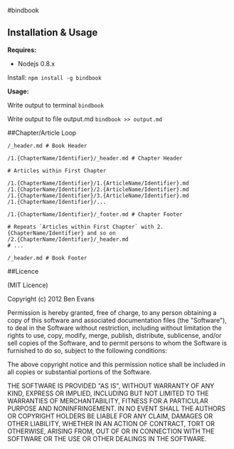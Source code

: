 #bindbook

## Installation & Usage

**Requires:**

* Nodejs 0.8.x

Install: `npm install -g bindbook`

**Usage:**

Write output to terminal `bindbook`

Write output to file output.md `bindbook >> output.md`




##Chapter/Article Loop

	/_header.md # Book Header

	/1.{ChapterName/Identifier}/_header.md # Chapter Header
	 
	# Articles within First Chapter

	/1.{ChapterName/Identifier}/1.{ArticleName/Identifier}.md
	/1.{ChapterName/Identifier}/2.{ArticleName/Identifier}.md
	/1.{ChapterName/Identifier}/3.{ArticleName/Identifier}.md
	/1.{ChapterName/Identifier}/...

	/1.{ChapterName/Identifier}/_footer.md # Chapter Footer
	
	# Repeats `Articles within First Chapter` with 2.{ChapterName/Identifier} and so on
	/2.{ChapterName/Identifier}/_header.md
	# ...

	/_header.md # Book Footer
	
	

##Licence

(MIT Licence)

Copyright (c) 2012 Ben Evans

Permission is hereby granted, free of charge, to any person obtaining
a copy of this software and associated documentation files (the
"Software"), to deal in the Software without restriction, including
without limitation the rights to use, copy, modify, merge, publish,
distribute, sublicense, and/or sell copies of the Software, and to
permit persons to whom the Software is furnished to do so, subject to
the following conditions:

The above copyright notice and this permission notice shall be
included in all copies or substantial portions of the Software.

THE SOFTWARE IS PROVIDED "AS IS", WITHOUT WARRANTY OF ANY KIND,
EXPRESS OR IMPLIED, INCLUDING BUT NOT LIMITED TO THE WARRANTIES OF
MERCHANTABILITY, FITNESS FOR A PARTICULAR PURPOSE AND
NONINFRINGEMENT. IN NO EVENT SHALL THE AUTHORS OR COPYRIGHT HOLDERS BE
LIABLE FOR ANY CLAIM, DAMAGES OR OTHER LIABILITY, WHETHER IN AN ACTION
OF CONTRACT, TORT OR OTHERWISE, ARISING FROM, OUT OF OR IN CONNECTION
WITH THE SOFTWARE OR THE USE OR OTHER DEALINGS IN THE SOFTWARE.
